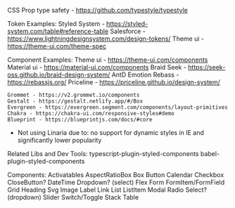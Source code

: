 CSS Prop type safety - https://github.com/typestyle/typestyle

Token Examples:
    Styled System - https://styled-system.com/table#reference-table
    Salesforce - https://www.lightningdesignsystem.com/design-tokens/
    Theme ui - https://theme-ui.com/theme-spec

Component Examples:
    Theme ui - https://theme-ui.com/components
    Material ui - https://material-ui.com/components
    Braid Seek - https://seek-oss.github.io/braid-design-system/
    AntD
    Emotion
    Rebass - https://rebassjs.org/
    Priceline - https://priceline.github.io/design-system/

    Grommet - https://v2.grommet.io/components
    Gestalt - https://gestalt.netlify.app/#/Box
    Evergreen - https://evergreen.segment.com/components/layout-primitives
    Chakra - https://chakra-ui.com/responsive-styles#demo
    Blueprint - https://blueprintjs.com/docs/#core

* Not using Linaria due to: no support for dynamic styles in IE and significantly lower popularity

Related Libs and Dev Tools:
    typescript-plugin-styled-components
    babel-plugin-styled-components

Components:
    Activatables
    AspectRatioBox
    Box
    Button
    Calendar
    Checkbox
    CloseButton?
    DateTime
    Dropdown? (select)
    Flex
    Form
    FormItem/FormField
    Grid
    Heading
    Svg
    Image
    Label
    Link
    List
    ListItem
    Modal
    Radio
    Select? (dropdown)
    Slider
    Switch/Toggle
    Stack
    Table